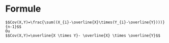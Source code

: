# Formule
	$$Cov(X,Y)=\frac{\sum((X_{i}-\overline{X}\times(Y_{i}-\overline{Y})))}{n-1}$$
	Ou
	$$Cov(X,Y)=\overline{X \times Y}- \overline{X} \times \overline{Y}$$
	